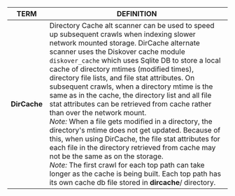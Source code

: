 


| TERM | DEFINITION |
| --- | --- |
| **DirCache** | Directory Cache alt scanner can be used to speed up subsequent crawls when indexing slower network mounted storage. DirCache alternate scanner uses the Diskover cache module `diskover_cache` which uses Sqlite DB to store a local cache of directory mtimes (modified times), directory file lists, and file stat attributes. On subsequent crawls, when a directory mtime is the same as in the cache, the directory list and all file stat attributes can be retrieved from cache rather than over the network mount.<br>_Note:_ When a file gets modified in a directory, the directory's mtime does not get updated. Because of this, when using DirCache, the file stat attributes for each file in the directory retrieved from cache may not be the same as on the storage.<br>_Note:_ The first crawl for each top path can take longer as the cache is being built. Each top path has its own cache db file stored in __dircache__/ directory.|
